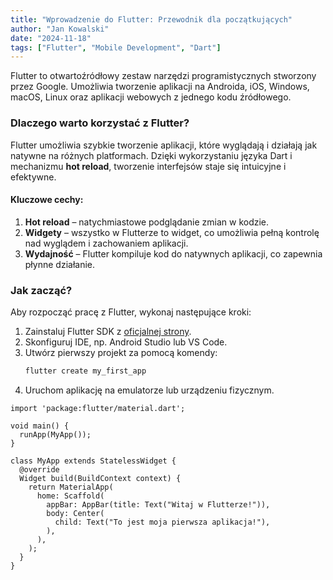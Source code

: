 ```yaml
---
title: "Wprowadzenie do Flutter: Przewodnik dla początkujących"
author: "Jan Kowalski"
date: "2024-11-18"
tags: ["Flutter", "Mobile Development", "Dart"]
---
```


Flutter to otwartoźródłowy zestaw narzędzi programistycznych stworzony przez Google. Umożliwia tworzenie aplikacji na Androida, iOS, Windows, macOS, Linux oraz aplikacji webowych z jednego kodu źródłowego.

### Dlaczego warto korzystać z Flutter?

Flutter umożliwia szybkie tworzenie aplikacji, które wyglądają i działają jak natywne na różnych platformach. Dzięki wykorzystaniu języka Dart i mechanizmu **hot reload**, tworzenie interfejsów staje się intuicyjne i efektywne.

#### Kluczowe cechy:

1. **Hot reload** – natychmiastowe podglądanie zmian w kodzie.
2. **Widgety** – wszystko w Flutterze to widget, co umożliwia pełną kontrolę nad wyglądem i zachowaniem aplikacji.
3. **Wydajność** – Flutter kompiluje kod do natywnych aplikacji, co zapewnia płynne działanie.

### Jak zacząć?

Aby rozpocząć pracę z Flutter, wykonaj następujące kroki:

1. Zainstaluj Flutter SDK z [oficjalnej strony](https://flutter.dev).
2. Skonfiguruj IDE, np. Android Studio lub VS Code.
3. Utwórz pierwszy projekt za pomocą komendy:
   ```bash
   flutter create my_first_app
   ```
4. Uruchom aplikację na emulatorze lub urządzeniu fizycznym.
  ```flutter
  import 'package:flutter/material.dart';

  void main() {
    runApp(MyApp());
  }

  class MyApp extends StatelessWidget {
    @override
    Widget build(BuildContext context) {
      return MaterialApp(
        home: Scaffold(
          appBar: AppBar(title: Text("Witaj w Flutterze!")),
          body: Center(
            child: Text("To jest moja pierwsza aplikacja!"),
          ),
        ),
      );
    }
  }
  ```
